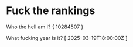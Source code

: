 # Fuck the rankings

Who the hell am I?
{ 10284507 }

What fucking year is it?
[ 2025-03-19T18:00:00Z ]
